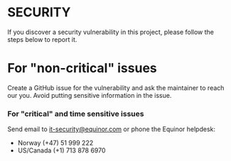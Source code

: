 # SECURITY

If you discover a security vulnerability in this project, please follow the steps below to report it.

# For "non-critical" issues

Create a GitHub issue for the vulnerability and ask the maintainer to reach our you. Avoid putting sensitive information in the issue.

### For "critical" and time sensitive issues

Send email to [it-security@equinor.com](mailto:it-security@equinor.com) or phone the Equinor helpdesk:

- Norway (+47) 51 999 222
- US/Canada (+1) 713 878 6970
